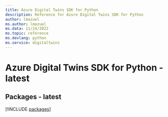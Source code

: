 ```yaml
---
title: Azure Digital Twins SDK for Python
description: Reference for Azure Digital Twins SDK for Python
author: lmazuel
ms.author: lmazuel
ms.data: 11/24/2022
ms.topic: reference
ms.devlang: python
ms.service: digitaltwins
---
```

# Azure Digital Twins SDK for Python - latest
## Packages - latest
[!INCLUDE [packages](digital-twins-index.md)]